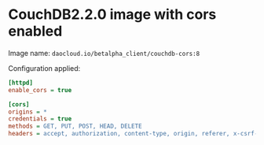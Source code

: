 # CouchDB2.2.0 image with cors enabled


Image name: ``daocloud.io/betalpha_client/couchdb-cors:8``

Configuration applied:

```ini
[httpd]
enable_cors = true

[cors]
origins = *
credentials = true
methods = GET, PUT, POST, HEAD, DELETE
headers = accept, authorization, content-type, origin, referer, x-csrf-token
```